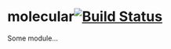 # molecular[![Build Status](https://secure.travis-ci.org/simonfan/molecular.png?branch=master)](http://travis-ci.org/simonfan/molecular)

Some module...
